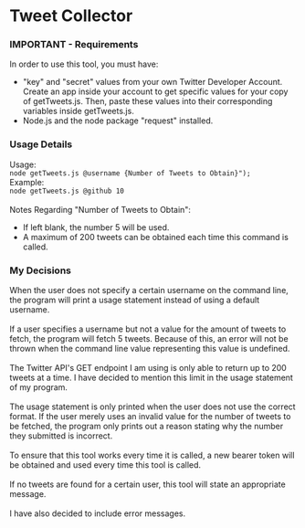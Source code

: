 # Tweet Collector

### IMPORTANT - Requirements
In order to use this tool, you must have: 
 - "key" and "secret" values from your own Twitter Developer Account. Create an app inside your account to get specific values for your copy of getTweets.js. Then, paste these values into their corresponding variables inside getTweets.js.
 - Node.js and the node package "request" installed.
 
### Usage Details
Usage:
<br />```node getTweets.js @username {Number of Tweets to Obtain}");```
<br />Example:
<br />```node getTweets.js @github 10```
<br />
<br />Notes Regarding "Number of Tweets to Obtain":
 - If left blank, the number 5 will be used.
 - A maximum of 200 tweets can be obtained each time this command is called. 
 
### My Decisions
When the user does not specify a certain username on the command line, the program will print a usage statement instead of using a default username. 
<br />
<br />If a user specifies a username but not a value for the amount of tweets to fetch, the program will fetch 5 tweets. Because of this, an error will not be thrown when the command line value representing this value is undefined. 
<br /> 
<br />The Twitter API's GET endpoint I am using is only able to return up to 200 tweets at a time. I have decided to mention this limit in the usage statement of my program. 
<br /> 
<br />The usage statement is only printed when the user does not use the correct format. If the user merely uses an invalid value for the number of tweets to be fetched, the program only prints out a reason stating why the number they submitted is incorrect. 
<br /> 
<br />To ensure that this tool works every time it is called, a new bearer token will be obtained and used every time this tool is called. 
<br /> 
<br />If no tweets are found for a certain user, this tool will state an appropriate message. 
<br />
<br />I have also decided to include error messages.



